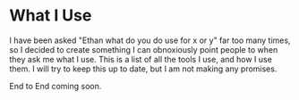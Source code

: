 # What I Use

I have been asked "Ethan what do you do use for x or y" far too many times, so I decided to create something I can obnoxiously point people to when they ask me what I use. This is a list of all the tools I use, and how I use them. I will try to keep this up to date, but I am not making any promises.

End to End coming soon.